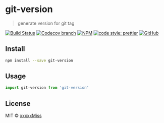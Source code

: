# git-version

> generate version for git tag

[![Build Status](https://img.shields.io/travis/xxxxxMiss/git-version/master.svg)](https://travis-ci.org/xxxxxMiss/git-version)
[![Codecov branch](https://img.shields.io/codecov/c/github/xxxxxMiss/git-version/master.svg)](https://codecov.io/gh/xxxxxMiss/git-version)
[![NPM](https://img.shields.io/npm/v/git-version.svg)](https://www.npmjs.com/package/git-version)
[![code style: prettier](https://img.shields.io/badge/code_style-prettier-ff69b4.svg?style=flat-square)](https://github.com/prettier/prettier)
[![GitHub](https://img.shields.io/github/license/mashape/apistatus.svg)](https://opensource.org/licenses/MIT)

## Install

```bash
npm install --save git-version
```

## Usage

```js
import git-version from 'git-version'
```

## License

MIT © [xxxxxMiss](https://github.com/xxxxxMiss)

